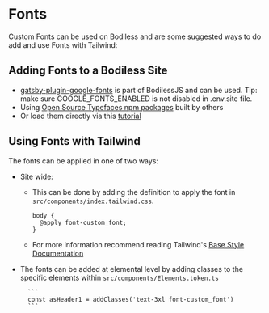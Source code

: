 # Fonts

Custom Fonts can be used on Bodiless and are some suggested ways to do add and use Fonts with Tailwind:

## Adding Fonts to a Bodiless Site

* [gatsby-plugin-google-fonts](https://github.com/didierfranc/gatsby-plugin-google-fonts)
  is part of BodilessJS and can be used. Tip: make sure GOOGLE_FONTS_ENABLED is
  not disabled in .env.site file.
* Using [Open Source Typefaces npm packages](https://github.com/KyleAMathews/typefaces) built by others
* Or load them directly via this [tutorial](https://dev.to/iangloude/4-steps-to-self-hosted-fonts-in-gatsby-aj2)

## Using Fonts with Tailwind

The fonts can be applied in one of two ways:

* Site wide:
  * This can be done by adding the definition to apply the font in
    `src/components/index.tailwind.css`.
  
       ```
       body {
         @apply font-custom_font;
       }
       ```

  * For more information recommend reading Tailwind's
    [Base Style Documentation](https://tailwindcss.com/docs/adding-base-styles/)

* The fonts can be added at elemental level by adding classes to the specific
  elements within `src/components/Elements.token.ts`

        ```
        const asHeader1 = addClasses('text-3xl font-custom_font')
        ```

